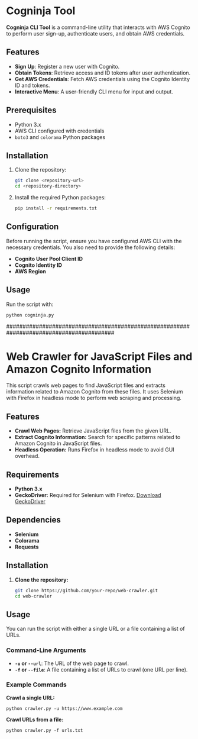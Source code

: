 # Cogninja Tool

**Cogninja CLI Tool** is a command-line utility that interacts with AWS Cognito to perform user sign-up, authenticate users, and obtain AWS credentials.

## Features

- **Sign Up**: Register a new user with Cognito.
- **Obtain Tokens**: Retrieve access and ID tokens after user authentication.
- **Get AWS Credentials**: Fetch AWS credentials using the Cognito Identity ID and tokens.
- **Interactive Menu**: A user-friendly CLI menu for input and output.

## Prerequisites

- Python 3.x
- AWS CLI configured with credentials
- `boto3` and `colorama` Python packages

## Installation

1. Clone the repository:

    ```bash
    git clone <repository-url>
    cd <repository-directory>
    ```

2. Install the required Python packages:

    ```bash
    pip install -r requirements.txt
    ```

## Configuration

Before running the script, ensure you have configured AWS CLI with the necessary credentials. You also need to provide the following details:

- **Cognito User Pool Client ID**
- **Cognito Identity ID**
- **AWS Region**

## Usage

Run the script with:

```bash
python cogninja.py
```







#########################################################################################








# Web Crawler for JavaScript Files and Amazon Cognito Information

This script crawls web pages to find JavaScript files and extracts information related to Amazon Cognito from these files. It uses Selenium with Firefox in headless mode to perform web scraping and processing.

## Features

- **Crawl Web Pages:** Retrieve JavaScript files from the given URL.
- **Extract Cognito Information:** Search for specific patterns related to Amazon Cognito in JavaScript files.
- **Headless Operation:** Runs Firefox in headless mode to avoid GUI overhead.

## Requirements

- **Python 3.x**
- **GeckoDriver:** Required for Selenium with Firefox. [Download GeckoDriver](https://github.com/mozilla/geckodriver/releases)

## Dependencies

- **Selenium**
- **Colorama**
- **Requests**

## Installation

1. **Clone the repository:**

   ```bash
   git clone https://github.com/your-repo/web-crawler.git
   cd web-crawler
   ```

## Usage

You can run the script with either a single URL or a file containing a list of URLs.

### Command-Line Arguments

- **`-u` or `--url`**: The URL of the web page to crawl.
- **`-f` or `--file`**: A file containing a list of URLs to crawl (one URL per line).

### Example Commands

**Crawl a single URL:**

```
python crawler.py -u https://www.example.com
```

**Crawl URLs from a file:**

```
python crawler.py -f urls.txt
```
